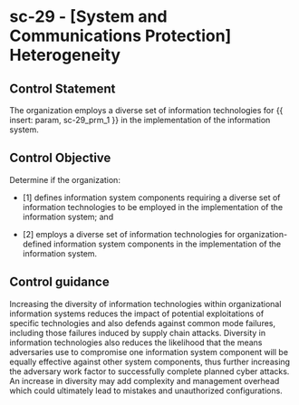 # sc-29 - \[System and Communications Protection\] Heterogeneity

## Control Statement

The organization employs a diverse set of information technologies for {{ insert: param, sc-29_prm_1 }} in the implementation of the information system.

## Control Objective

Determine if the organization:

- \[1\] defines information system components requiring a diverse set of information technologies to be employed in the implementation of the information system; and

- \[2\] employs a diverse set of information technologies for organization-defined information system components in the implementation of the information system.

## Control guidance

Increasing the diversity of information technologies within organizational information systems reduces the impact of potential exploitations of specific technologies and also defends against common mode failures, including those failures induced by supply chain attacks. Diversity in information technologies also reduces the likelihood that the means adversaries use to compromise one information system component will be equally effective against other system components, thus further increasing the adversary work factor to successfully complete planned cyber attacks. An increase in diversity may add complexity and management overhead which could ultimately lead to mistakes and unauthorized configurations.
